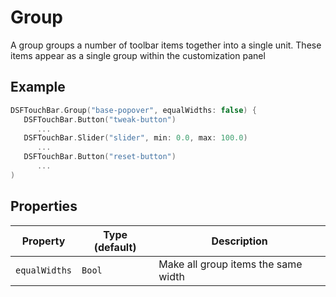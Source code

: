 # Group

A group groups a number of toolbar items together into a single unit. These items appear as a single group within the customization panel

## Example

```swift
DSFTouchBar.Group("base-popover", equalWidths: false) { 
   DSFTouchBar.Button("tweak-button")
      ...
   DSFTouchBar.Slider("slider", min: 0.0, max: 100.0)
      ...
   DSFTouchBar.Button("reset-button")
      ...
)
```

## Properties

| Property      | Type (default)     |  Description |
|---------------|--------|-------------------------------------|
| `equalWidths` | `Bool` | Make all group items the same width |

